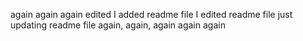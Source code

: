 again again again edited I added readme file
I edited readme file
just updating readme file again, again, again
again
again
